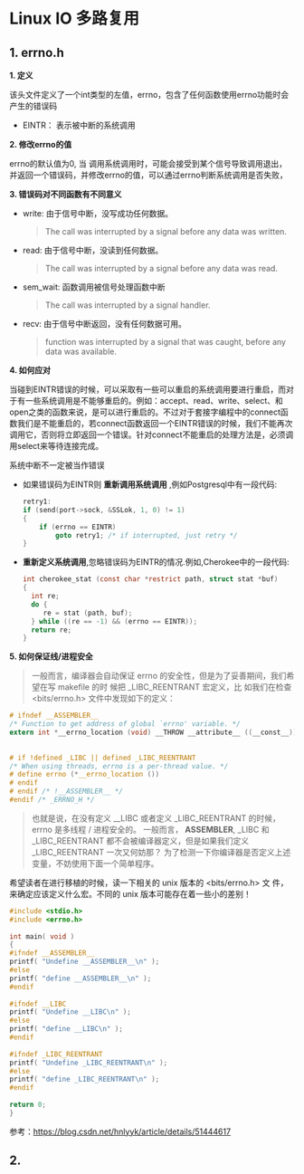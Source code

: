 # Linux IO 多路复用

## 1. errno.h

**1. 定义**

该头文件定义了一个int类型的左值，errno，包含了任何函数使用errno功能时会产生的错误码

- EINTR： 表示被中断的系统调用

**2. 修改errno的值**

errno的默认值为0, 当	调用系统调用时，可能会接受到某个信号导致调用退出，并返回一个错误码，并修改errno的值，可以通过errno判断系统调用是否失败，

**3. 错误码对不同函数有不同意义**

   - write: 由于信号中断，没写成功任何数据。
      
      > The call was interrupted by a signal before any data was written.
      
   -  read: 由于信号中断，没读到任何数据。
      
      > The call was interrupted by a signal before any data was read.
      
   -  sem_wait: 函数调用被信号处理函数中断
      
      > The call was interrupted by a signal handler.
      
   -  recv: 由于信号中断返回，没有任何数据可用。
      
      > function was interrupted by a signal that was caught, before any data was available.

**4. 如何应对**

当碰到EINTR错误的时候，可以采取有一些可以重启的系统调用要进行重启，而对于有一些系统调用是不能够重启的。例如：accept、read、write、select、和open之类的函数来说，是可以进行重启的。不过对于套接字编程中的connect函数我们是不能重启的，若connect函数返回一个EINTR错误的时候，我们不能再次调用它，否则将立即返回一个错误。针对connect不能重启的处理方法是，必须调用select来等待连接完成。

系统中断不一定被当作错误

- 如果错误码为EINTR则 **重新调用系统调用** ,例如Postgresql中有一段代码:

  ```c
  retry1: 
  if (send(port->sock, &SSLok, 1, 0) != 1) 
  { 
      if (errno == EINTR) 
          goto retry1; /* if interrupted, just retry */ 
  }
  ```

- **重新定义系统调用**,忽略错误码为EINTR的情况.例如,Cherokee中的一段代码:

  ```c
  int cherokee_stat (const char *restrict path, struct stat *buf) 
  { 
    int re; 
    do { 
       re = stat (path, buf); 
    } while ((re == -1) && (errno == EINTR)); 
    return re; 
  } 
  ```

**5. 如何保证线/进程安全**

> 一般而言，编译器会自动保证 errno 的安全性，但是为了妥善期间，我们希望在写 makefile 的时 候把 _LIBC_REENTRANT 宏定义，比 如我们在检查 <bits/errno.h> 文件中发现如下的定义：

```c
# ifndef __ASSEMBLER__ 
/* Function to get address of global `errno' variable. */ 
extern int *__errno_location (void) __THROW __attribute__ ((__const__)); 
 
 
# if !defined _LIBC || defined _LIBC_REENTRANT 
/* When using threads, errno is a per-thread value. */ 
# define errno (*__errno_location ()) 
# endif 
# endif /* !__ASSEMBLER__ */ 
#endif /* _ERRNO_H */ 
```

> 也就是说，在没有定义 __LIBC 或者定义 _LIBC_REENTRANT 的时候， errno 是多线程 / 进程安全的。 
> 一般而言， __ASSEMBLER__, _LIBC 和 _LIBC_REENTRANT 都不会被编译器定义，但是如果我们定义 _LIBC_REENTRANT 一次又何妨那？ 
> 为了检测一下你编译器是否定义上述变量，不妨使用下面一个简单程序。  

希望读者在进行移植的时候，读一下相关的 unix 版本的 <bits/errno.h> 文 件，来确定应该定义什么宏。不同的 unix 版本可能存在着一些小的差别！

```c
#include <stdio.h> 
#include <errno.h> 
 
int main( void ) 
{ 
#ifndef __ASSEMBLER__ 
printf( "Undefine __ASSEMBLER__\n" ); 
#else 
printf( "define __ASSEMBLER__\n" ); 
#endif 
 
#ifndef __LIBC 
printf( "Undefine __LIBC\n" ); 
#else 
printf( "define __LIBC\n" ); 
#endif 
 
#ifndef _LIBC_REENTRANT 
printf( "Undefine _LIBC_REENTRANT\n" ); 
#else 
printf( "define _LIBC_REENTRANT\n" ); 
#endif 
 
return 0; 
} 
```

参考：https://blog.csdn.net/hnlyyk/article/details/51444617

## 2. 